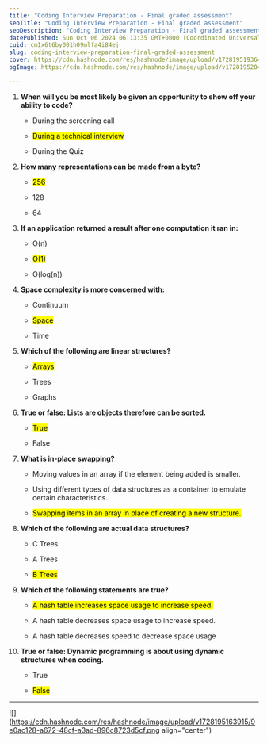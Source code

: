 ```yaml
---
title: "Coding Interview Preparation - Final graded assessment"
seoTitle: "Coding Interview Preparation - Final graded assessment"
seoDescription: "Coding Interview Preparation - Final graded assessment"
datePublished: Sun Oct 06 2024 06:13:35 GMT+0000 (Coordinated Universal Time)
cuid: cm1x6t6by001h09mlfa4i84ej
slug: coding-interview-preparation-final-graded-assessment
cover: https://cdn.hashnode.com/res/hashnode/image/upload/v1728195193645/229ff6ce-d323-4ad1-b987-c2bbbad9fcf7.png
ogImage: https://cdn.hashnode.com/res/hashnode/image/upload/v1728195204616/accf7e38-a436-4762-9d57-65cef34c0a12.png

---
```


1. **When will you be most likely be given an opportunity to show off your ability to code?**
    
    * During the screening call
        
    * <mark>During a technical interview</mark>
        
    * During the Quiz
        
2. **How many representations can be made from a byte?**
    
    * <mark>256</mark>
        
    * 128
        
    * 64
        
3. **If an application returned a result after one computation it ran in:**
    
    * O(n)
        
    * <mark>O(1)</mark>
        
    * O(log(n))
        
4. **Space complexity is more concerned with:**
    
    * Continuum
        
    * <mark>Space</mark>
        
    * Time
        
5. **Which of the following are linear structures?**
    
    * <mark>Arrays</mark>
        
    * Trees
        
    * Graphs
        
6. **True or false: Lists are objects therefore can be sorted.**
    
    * <mark>True</mark>
        
    * False
        
7. **What is in-place swapping?**
    
    * Moving values in an array if the element being added is smaller.
        
    * Using different types of data structures as a container to emulate certain characteristics.
        
    * <mark>Swapping items in an array in place of creating a new structure.</mark>
        
8. **Which of the following are actual data structures?**
    
    * C Trees
        
    * A Trees
        
    * <mark>B Trees</mark>
        
9. **Which of the following statements are true?**
    
    * <mark>A hash table increases space usage to increase speed.</mark>
        
    * A hash table decreases space usage to increase speed.
        
    * A hash table decreases speed to decrease space usage
        
10. **True or false: Dynamic programming is about using dynamic structures when coding.**
    
    * True
        
    * <mark>False</mark>
        

---

![](https://cdn.hashnode.com/res/hashnode/image/upload/v1728195163915/9e0ac128-a672-48cf-a3ad-896c8723d5cf.png align="center")